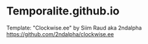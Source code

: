 # Temporalite.github.io

Template: "Clockwise.ee" by Siim Raud aka 2ndalpha
https://github.com/2ndalpha/clockwise.ee
